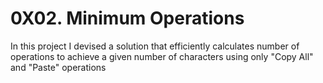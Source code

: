# 0X02. Minimum Operations
In this project I devised a solution that efficiently calculates number of operations to achieve a given number of characters using only "Copy All" and "Paste" operations